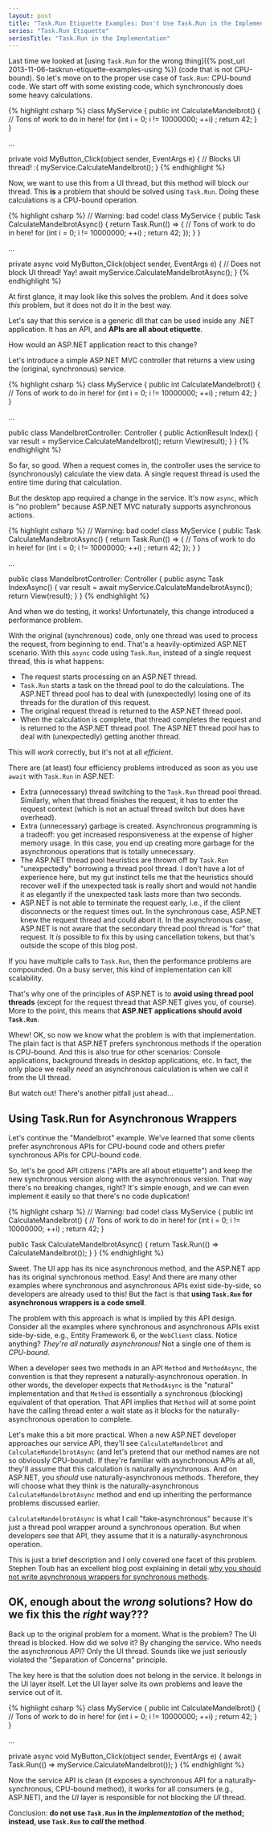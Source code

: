 ```yaml
---
layout: post
title: "Task.Run Etiquette Examples: Don't Use Task.Run in the Implementation"
series: "Task.Run Etiquette"
seriesTitle: "Task.Run in the Implementation"
---
```

Last time we looked at [using `Task.Run` for the wrong thing]({% post_url 2013-11-06-taskrun-etiquette-examples-using %}) (code that is not CPU-bound). So let's move on to the proper use case of `Task.Run`: CPU-bound code. We start off with some existing code, which synchronously does some heavy calculations.

{% highlight csharp %}
class MyService
{
  public int CalculateMandelbrot()
  {
    // Tons of work to do in here!
    for (int i = 0; i != 10000000; ++i)
      ;
    return 42;
  }
}

...

private void MyButton_Click(object sender, EventArgs e)
{
  // Blocks UI thread! :(
  myService.CalculateMandelbrot();
}
{% endhighlight %}

Now, we want to use this from a UI thread, but this method will block our thread. This **is** a problem that should be solved using `Task.Run`. Doing these calculations is a CPU-bound operation.

{% highlight csharp %}
// Warning: bad code!
class MyService
{
  public Task<int> CalculateMandelbrotAsync()
  {
    return Task.Run(() =>
    {
      // Tons of work to do in here!
      for (int i = 0; i != 10000000; ++i)
        ;
      return 42;
    });
  }
}

...

private async void MyButton_Click(object sender, EventArgs e)
{
  // Does not block UI thread! Yay!
  await myService.CalculateMandelbrotAsync();
}
{% endhighlight %}

At first glance, it may look like this solves the problem. And it does solve _this_ problem, but it does not do it in the best way.

Let's say that this service is a generic dll that can be used inside any .NET application. It has an API, and **APIs are all about etiquette**.

How would an ASP.NET application react to this change?

Let's introduce a simple ASP.NET MVC controller that returns a view using the (original, synchronous) service.

{% highlight csharp %}
class MyService
{
  public int CalculateMandelbrot()
  {
    // Tons of work to do in here!
    for (int i = 0; i != 10000000; ++i)
      ;
    return 42;
  }
}

...

public class MandelbrotController: Controller
{
  public ActionResult Index()
  {
    var result = myService.CalculateMandelbrot();
    return View(result);
  }
}
{% endhighlight %}

So far, so good. When a request comes in, the controller uses the service to (synchronously) calculate the view data. A single request thread is used the entire time during that calculation.

But the desktop app required a change in the service. It's now `async`, which is "no problem" because ASP.NET MVC naturally supports asynchronous actions.

{% highlight csharp %}
// Warning: bad code!
class MyService
{
  public Task<int> CalculateMandelbrotAsync()
  {
    return Task.Run(() =>
    {
      // Tons of work to do in here!
      for (int i = 0; i != 10000000; ++i)
        ;
      return 42;
    });
  }
}

...

public class MandelbrotController: Controller
{
  public async Task<ActionResult> IndexAsync()
  {
    var result = await myService.CalculateMandelbrotAsync();
    return View(result);
  }
}
{% endhighlight %}

And when we do testing, it works! Unfortunately, this change introduced a performance problem.

With the original (synchronous) code, only one thread was used to process the request, from beginning to end. That's a heavily-optimized ASP.NET scenario. With this `async` code using `Task.Run`, instead of a single request thread, this is what happens:

- The request starts processing on an ASP.NET thread.
- `Task.Run` starts a task on the thread pool to do the calculations. The ASP.NET thread pool has to deal with (unexpectedly) losing one of its threads for the duration of this request.
- The original request thread is returned to the ASP.NET thread pool.
- When the calculation is complete, that thread completes the request and is returned to the ASP.NET thread pool. The ASP.NET thread pool has to deal with (unexpectedly) getting another thread.

This will _work_ correctly, but it's not at all _efficient_.

There are (at least) four efficiency problems introduced as soon as you use `await` with `Task.Run` in ASP.NET:

 - Extra (unnecessary) thread switching to the `Task.Run` thread pool thread. Similarly, when that thread finishes the request, it has to enter the request context (which is not an actual thread switch but does have overhead).
 - Extra (unnecessary) garbage is created. Asynchronous programming is a tradeoff: you get increased responsiveness at the expense of higher memory usage. In this case, you end up creating more garbage for the asynchronous operations that is totally unnecessary.
 - The ASP.NET thread pool heuristics are thrown off by `Task.Run` "unexpectedly" borrowing a thread pool thread. I don't have a lot of experience here, but my gut instinct tells me that the heuristics should recover well if the unexpected task is really short and would not handle it as elegantly if the unexpected task lasts more than two seconds.
 - ASP.NET is not able to terminate the request early, i.e., if the client disconnects or the request times out. In the synchronous case, ASP.NET knew the request thread and could abort it. In the asynchronous case, ASP.NET is not aware that the secondary thread pool thread is "for" that request. It _is_ possible to fix this by using cancellation tokens, but that's outside the scope of this blog post.

If you have multiple calls to `Task.Run`, then the performance problems are compounded. On a busy server, this kind of implementation can kill scalability.

That's why one of the principles of ASP.NET is to **avoid using thread pool threads** (except for the request thread that ASP.NET gives you, of course). More to the point, this means that **ASP.NET applications should avoid `Task.Run`**.

Whew! OK, so now we know what the problem is with that implementation. The plain fact is that ASP.NET prefers synchronous methods if the operation is CPU-bound. And this is also true for other scenarios: Console applications, background threads in desktop applications, etc. In fact, the only place we really _need_ an asynchronous calculation is when we call it from the UI thread.

But watch out! There's another pitfall just ahead...

## Using Task.Run for Asynchronous Wrappers

Let's continue the "Mandelbrot" example. We've learned that some clients prefer asynchronous APIs for CPU-bound code and others prefer synchronous APIs for CPU-bound code.

So, let's be good API citizens ("APIs are all about etiquette") and keep the new synchronous version along with the asynchronous version. That way there's no breaking changes, right? It's simple enough, and we can even implement it easily so that there's no code duplication!

{% highlight csharp %}
// Warning: bad code!
class MyService
{
  public int CalculateMandelbrot()
  {
    // Tons of work to do in here!
    for (int i = 0; i != 10000000; ++i)
      ;
    return 42;
  }

  public Task<int> CalculateMandelbrotAsync()
  {
    return Task.Run(() => CalculateMandelbrot());
  }
}
{% endhighlight %}

Sweet. The UI app has its nice asynchronous method, and the ASP.NET app has its original synchronous method. Easy! And there are many other examples where synchronous and asynchronous APIs exist side-by-side, so developers are already used to this! But the fact is that **using `Task.Run` for asynchronous wrappers is a code smell**.

The problem with this approach is what is implied by this API design. Consider all the examples where synchronous and asynchronous APIs exist side-by-side, e.g., Entity Framework 6, or the `WebClient` class. Notice anything? _They're all naturally asynchronous!_ Not a single one of them is _CPU-bound_.

When a developer sees two methods in an API `Method` and `MethodAsync`, the convention is that they represent a naturally-asynchronous operation. In other words, the developer expects that `MethodAsync` is the "natural" implementation and that `Method` is essentially a synchronous (blocking) equivalent of that operation. That API implies that `Method` will at some point have the calling thread enter a wait state as it blocks for the naturally-asynchronous operation to complete.

Let's make this a bit more practical. When a new ASP.NET developer approaches our service API, they'll see `CalculateMandelbrot` and `CalculateMandelbrotAsync` (and let's pretend that our method names are not so obviously CPU-bound). If they're familiar with asynchronous APIs at all, they'll assume that this calculation is naturally asynchronous. And on ASP.NET, you _should_ use naturally-asynchronous methods. Therefore, they will choose what they think is the naturally-asynchronous `CalculateMandelbrotAsync` method and end up inheriting the performance problems discussed earlier.

`CalculateMandelbrotAsync` is what I call "fake-asynchronous" because it's just a thread pool wrapper around a synchronous operation. But when developers see that API, they assume that it is a naturally-asynchronous operation.

This is just a brief description and I only covered one facet of this problem. Stephen Toub has an excellent blog post explaining in detail [why you should not write asynchronous wrappers for synchronous methods](http://blogs.msdn.com/b/pfxteam/archive/2012/03/24/10287244.aspx).

## OK, enough about the _wrong_ solutions? How do we fix this the _right_ way???

Back up to the original problem for a moment. What is the problem? The UI thread is blocked. How did we solve it? By changing the service. Who needs the asynchronous API? Only the UI thread. Sounds like we just seriously violated the "Separation of Concerns" principle.

The key here is that the solution does not belong in the service. It belongs in the UI layer itself. Let the UI layer solve its own problems and leave the service out of it.

{% highlight csharp %}
class MyService
{
  public int CalculateMandelbrot()
  {
    // Tons of work to do in here!
    for (int i = 0; i != 10000000; ++i)
      ;
    return 42;
  }
}

...

private async void MyButton_Click(object sender, EventArgs e)
{
  await Task.Run(() => myService.CalculateMandelbrot());
}
{% endhighlight %}

Now the service API is clean (it exposes a synchronous API for a naturally-synchronous, CPU-bound method), it works for all consumers (e.g., ASP.NET), and the _UI_ layer is responsible for not blocking the _UI_ thread.

Conclusion: **do not use `Task.Run` in the _implementation_ of the method; instead, use `Task.Run` to _call_ the method**.

